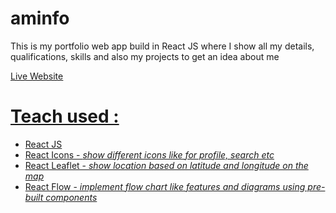 # aminfo

<p>This is my portfolio web app build in React JS where I show all my details, qualifications, skills and also my projects to get an idea about me</p>

<a href="https://aminfo.in"><u>Live Website</u></p>

<h1>Teach used : </h1>
<ul>
<li>React JS</li>
<li>React Icons - <i>show different icons like for profile, search etc</i></li>
<li>React Leaflet - <i>show location based on latitude and longitude on the map</i></li>
<li>React Flow - <i>implement flow chart like features and diagrams using pre-built components</i></li>
</ul>
